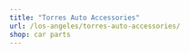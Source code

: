 ```yaml
---
title: "Torres Auto Accessories"
url: /los-angeles/torres-auto-accessories/
shop: car parts
---
```

